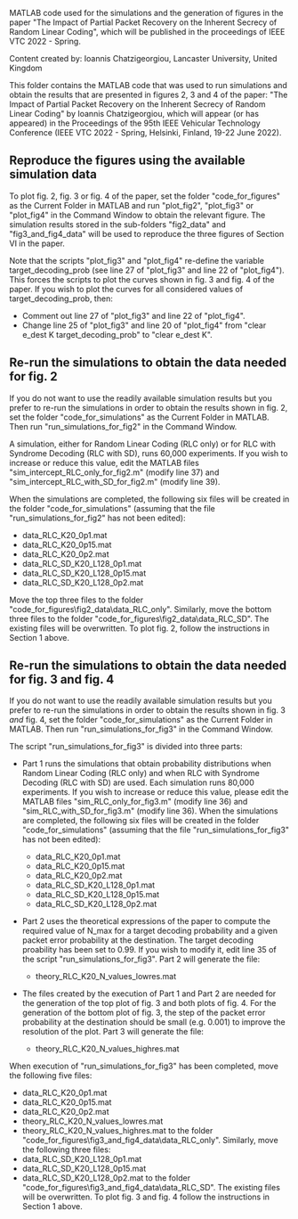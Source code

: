 MATLAB code used for the simulations and the generation of figures in the paper "The Impact of Partial Packet Recovery on the Inherent Secrecy of Random Linear Coding", which will be published in the proceedings of IEEE VTC 2022 - Spring.

Content created by:
Ioannis Chatzigeorgiou, Lancaster University, United Kingdom

This folder contains the MATLAB code that was used to run simulations and obtain the results that are presented in figures 2, 3 and 4 of the paper:
"The Impact of Partial Packet Recovery on the Inherent Secrecy of Random Linear Coding" by Ioannis Chatzigeorgiou, which will appear (or has appeared) in the Proceedings of the 95th IEEE Vehicular Technology Conference (IEEE VTC 2022 - Spring, Helsinki, Finland, 19-22 June 2022).

## Reproduce the figures using the available simulation data

To plot fig. 2, fig. 3 or fig. 4 of the paper, set the folder "code_for_figures" as the Current Folder in MATLAB and run "plot_fig2", "plot_fig3" or "plot_fig4" in the Command Window to obtain the relevant figure. The simulation results stored in the sub-folders "fig2_data" and "fig3_and_fig4_data" will be used to reproduce the three figures of Section VI in the paper. 

Note that the scripts "plot_fig3" and "plot_fig4" re-define the variable target_decoding_prob (see line 27 of "plot_fig3" and line 22 of "plot_fig4"). This forces the scripts to plot the curves shown in fig. 3 and fig. 4 of the paper. If you wish to plot the curves for all considered values of target_decoding_prob, then:
- Comment out line 27 of "plot_fig3" and line 22 of "plot_fig4".
- Change line 25 of "plot_fig3" and line 20 of "plot_fig4" from "clear e_dest K target_decoding_prob" to "clear e_dest K".

## Re-run the simulations to obtain the data needed for fig. 2

If you do not want to use the readily available simulation results but you prefer to re-run the simulations in order to obtain the results shown in fig. 2, set the folder "code_for_simulations" as the Current Folder in MATLAB. Then run "run_simulations_for_fig2" in the Command Window.

A simulation, either for Random Linear Coding (RLC only) or for RLC with Syndrome Decoding (RLC with SD), runs 60,000 experiments. If you wish to increase or reduce this value, edit the MATLAB files "sim_intercept_RLC_only_for_fig2.m" (modify line 37) and "sim_intercept_RLC_with_SD_for_fig2.m" (modify line 39).

When the simulations are completed, the following six files will be created in the folder "code_for_simulations" (assuming that the file "run_simulations_for_fig2" has not been edited):
- data_RLC_K20_0p1.mat
- data_RLC_K20_0p15.mat
- data_RLC_K20_0p2.mat
- data_RLC_SD_K20_L128_0p1.mat
- data_RLC_SD_K20_L128_0p15.mat
- data_RLC_SD_K20_L128_0p2.mat

Move the top three files to the folder "code_for_figures\fig2_data\data_RLC_only". Similarly, move the bottom three files to the folder "code_for_figures\fig2_data\data_RLC_SD". The existing files will be overwritten. To plot fig. 2, follow the instructions in Section 1 above.

## Re-run the simulations to obtain the data needed for fig. 3 and fig. 4

If you do not want to use the readily available simulation results but you prefer to re-run the simulations in order to obtain the results shown in fig. 3 *and* fig. 4, set the folder "code_for_simulations" as the Current Folder in MATLAB. Then run "run_simulations_for_fig3" in the Command Window.

The script "run_simulations_for_fig3" is divided into three parts:

- Part 1 runs the simulations that obtain probability distributions when Random Linear Coding (RLC only) and when RLC with Syndrome Decoding (RLC with SD) are used. Each simulation runs 80,000 experiments. If you wish to increase or reduce this value, please edit the MATLAB files "sim_RLC_only_for_fig3.m" (modify line 36) and "sim_RLC_with_SD_for_fig3.m" (modify line 36). When the simulations are completed, the following six files will be created in the folder "code_for_simulations" (assuming that the file "run_simulations_for_fig3" has not been edited):
  - data_RLC_K20_0p1.mat
  - data_RLC_K20_0p15.mat
  - data_RLC_K20_0p2.mat
  - data_RLC_SD_K20_L128_0p1.mat
  - data_RLC_SD_K20_L128_0p15.mat
  - data_RLC_SD_K20_L128_0p2.mat

- Part 2 uses the theoretical expressions of the paper to compute the required value of N_max for a target decoding probability and a given packet error probability at the destination. The target decoding proability has been set to 0.99. If you wish to modify it, edit line 35 of the script "run_simulations_for_fig3". Part 2 will generate the file:
  - theory_RLC_K20_N_values_lowres.mat

- The files created by the execution of Part 1 and Part 2 are needed for the generation of the top plot of fig. 3 and both plots of fig. 4. For the generation of the bottom plot of fig. 3, the step of the packet error probability at the destination should be small (e.g. 0.001) to improve the resolution of the plot. Part 3 will generate the file:
  - theory_RLC_K20_N_values_highres.mat

When execution of "run_simulations_for_fig3" has been completed, move the following five files:
- data_RLC_K20_0p1.mat
- data_RLC_K20_0p15.mat
- data_RLC_K20_0p2.mat
- theory_RLC_K20_N_values_lowres.mat
- theory_RLC_K20_N_values_highres.mat
to the folder "code_for_figures\fig3_and_fig4_data\data_RLC_only". Similarly, move the following three files:
- data_RLC_SD_K20_L128_0p1.mat
- data_RLC_SD_K20_L128_0p15.mat
- data_RLC_SD_K20_L128_0p2.mat
to the folder "code_for_figures\fig3_and_fig4_data\data_RLC_SD". The existing files will be overwritten. To plot fig. 3 and fig. 4 follow the instructions in Section 1 above.
